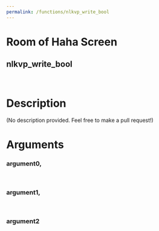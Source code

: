 ```yaml
---
permalink: /functions/nlkvp_write_bool
---
```

# Room of Haha Screen  
## nlkvp_write_bool  
&nbsp;  
# Description  
(No description provided. Feel free to make a pull request!) 
&nbsp;  
# Arguments
### argument0, 

&nbsp;  
### argument1, 

&nbsp;  
### argument2

&nbsp;  


